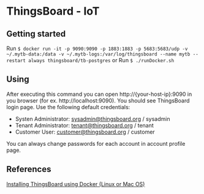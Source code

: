 # ThingsBoard - IoT

## Getting started
Run `$ docker run -it -p 9090:9090 -p 1883:1883 -p 5683:5683/udp -v ~/.mytb-data:/data -v ~/.mytb-logs:/var/log/thingsboard --name mytb --restart always thingsboard/tb-postgres`
or 
Run `$ ./runDocker.sh`

## Using
After executing this command you can open http://{your-host-ip}:9090 in you browser (for ex. http://localhost:9090). You should see ThingsBoard login page. Use the following default credentials:

 * Systen Administrator: sysadmin@thingsboard.org / sysadmin
 * Tenant Administrator: tenant@thingsboard.org / tenant
 * Customer User: customer@thingsboard.org / customer

You can always change passwords for each account in account profile page.

## References
[Installing ThingsBoard using Docker (Linux or Mac OS)](https://thingsboard.io/docs/user-guide/install/docker/)
